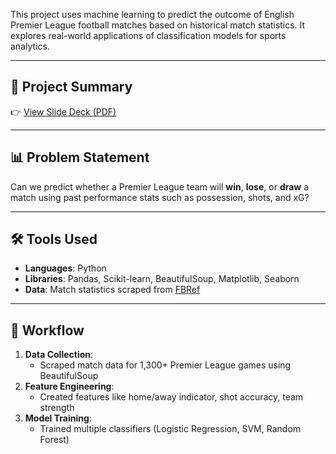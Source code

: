 This project uses machine learning to predict the outcome of English Premier League football matches based on historical match statistics. It explores real-world applications of classification models for sports analytics.

---

## 📄 Project Summary

👉 [View Slide Deck (PDF)](./Project%20Summary.pdf)

---

## 📊 Problem Statement
Can we predict whether a Premier League team will **win**, **lose**, or **draw** a match using past performance stats such as possession, shots, and xG?

---

## 🛠️ Tools Used
- **Languages**: Python
- **Libraries**: Pandas, Scikit-learn, BeautifulSoup, Matplotlib, Seaborn
- **Data**: Match statistics scraped from [FBRef](https://fbref.com/)

---

## 🔁 Workflow
1. **Data Collection**:
   - Scraped match data for 1,300+ Premier League games using BeautifulSoup
2. **Feature Engineering**:
   - Created features like home/away indicator, shot accuracy, team strength
3. **Model Training**:
   - Trained multiple classifiers (Logistic Regression, SVM, Random Forest)
   - Split data into train/test using date-based split
4. **Evaluation**:
   - Used accuracy, precision, recall, F1-score, and confusion matrix

---

## ✅ Key Results
- **67.5% overall accuracy** on multi-class (Win/Draw/Loss) prediction
- **75% win/loss accuracy** when excluding draws
- **F1-score**: 0.73 for draws/losses (class 0), 0.42 for wins (class 1)

---

## 📁 Files
- `scrape.ipynb` – Web scraping logic
- `predictions.ipynb` – Model training and evaluation
- `final_predictions.csv` – Evaluation output
- `Premier_League_Match_Predictor_Report.pdf` – Slide deck summary
